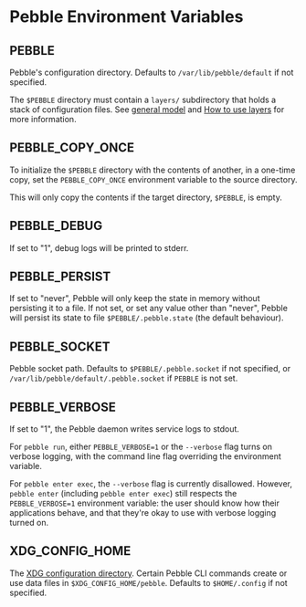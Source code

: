 # Pebble Environment Variables

## PEBBLE

Pebble's configuration directory. Defaults to `/var/lib/pebble/default` if not specified.

The `$PEBBLE` directory must contain a `layers/` subdirectory that holds a stack of configuration files. See [general model](../explanation/general-model) and [How to use layers](../how-to/use-layers) for more information.

## PEBBLE_COPY_ONCE

To initialize the `$PEBBLE` directory with the contents of another, in a one-time copy, set the `PEBBLE_COPY_ONCE` environment variable to the source directory.

This will only copy the contents if the target directory, `$PEBBLE`, is empty.

## PEBBLE_DEBUG

If set to "1", debug logs will be printed to stderr.

## PEBBLE_PERSIST

If set to "never", Pebble will only keep the state in memory without persisting it to a file. If not set, or set any value other than "never", Pebble will persist its state to file `$PEBBLE/.pebble.state` (the default behaviour).

## PEBBLE_SOCKET

Pebble socket path. Defaults to `$PEBBLE/.pebble.socket` if not specified, or `/var/lib/pebble/default/.pebble.socket` if `PEBBLE` is not set.

## PEBBLE_VERBOSE

If set to "1", the Pebble daemon writes service logs to stdout.

For `pebble run`, either `PEBBLE_VERBOSE=1` or the `--verbose` flag turns on verbose logging, with the command line flag overriding the environment variable.

For `pebble enter exec`, the `--verbose` flag is currently disallowed. However, `pebble enter` (including `pebble enter exec`) still respects the `PEBBLE_VERBOSE=1` environment variable: the user should know how their applications behave, and that they're okay to use with verbose logging turned on.

## XDG_CONFIG_HOME

The [XDG configuration directory](https://specifications.freedesktop.org/basedir-spec/latest/#basics). Certain Pebble CLI commands create or use data files in `$XDG_CONFIG_HOME/pebble`. Defaults to `$HOME/.config` if not specified.
